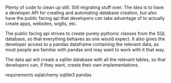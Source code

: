 Plenty of code to clean up still. Still migrating stuff over.
The idea is to have a developer API for creating and automating database creation, but also have the public facing api that developers can take advantage of to actually create apps, websites, wigits, etc.

The public facing api strives to create purely-pythonic classes from the SQL database, so that everything behaves as one would expect. It also gives the developer access to a pandas dataframe containing the relevant data, as most people are familiar with pandas and may want to work with it that way.

The data api will create a sqllite database with all the relevant tables, so that developers can, if they want, create their own implementations.

requirements
sqlalchemy
sqllite3
pandas
